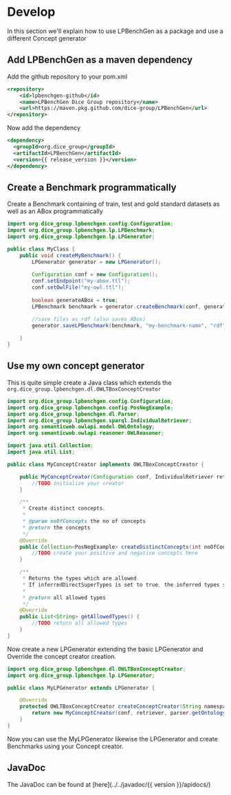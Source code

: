 # Develop

In this section we'll explain how to use LPBenchGen as a package and use a different Concept generator

## Add LPBenchGen as a maven dependency

Add the github repository to your pom.xml

```xml
<repository>
    <id>lpbenchgen-github</id>
    <name>LPBenchGen Dice Group repository</name>
    <url>https://maven.pkg.github.com/dice-group/LPBenchGen</url>
</repository>
```

Now add the dependency

```xml
<dependency>
  <groupId>org.dice_group</groupId>
  <artifactId>LPBenchGen</artifactId>
  <version>{{ release_version }}</version>
</dependency> 
```

## Create a Benchmark programmatically

Create a Benchmark containing of train, test and gold standard datasets as well as an ABox programmatically 

```java
import org.dice_group.lpbenchgen.config.Configuration;
import org.dice_group.lpbenchgen.lp.LPBenchmark;
import org.dice_group.lpbenchgen.lp.LPGenerator;

public class MyClass {
    public void createMyBenchmark() {
        LPGenerator generator = new LPGenerator();
        
        Configuration conf = new Configuration();
        conf.setEndpoint("my-abox.ttl");
        conf.setOwlFile("my-owl.ttl");
        
        boolean generateABox = true;
        LPBenchmark benchmark = generator.createBenchmark(conf, generateABox);

        //save files as rdf (also saves ABox)
        generator.saveLPBenchmark(benchmark, "my-benchmark-name", "rdf");
        
    }
}
```

## Use my own concept generator

This is quite simple create a Java class which extends the `org.dice_group.lpbenchgen.dl.OWLTBoxConceptCreator`

```java
import org.dice_group.lpbenchgen.config.Configuration;
import org.dice_group.lpbenchgen.config.PosNegExample;
import org.dice_group.lpbenchgen.dl.Parser;
import org.dice_group.lpbenchgen.sparql.IndividualRetriever;
import org.semanticweb.owlapi.model.OWLOntology;
import org.semanticweb.owlapi.reasoner.OWLReasoner;

import java.util.Collection;
import java.util.List;

public class MyConceptCreator implements OWLTBoxConceptCreator {

    public MyConceptCreator(Configuration conf, IndividualRetriever retriever, OWLOntology ontology, List<String> allowedTypes, Parser parser, OWLReasoner res, String namespace) {
        //TODO initialize your creator
    }

    /**
     * Create distinct concepts.
     *
     * @param noOfConcepts the no of concepts
     * @return the concepts
     */
    @Override
    public Collection<PosNegExample> createDistinctConcepts(int noOfConcepts) {
        //TODO create your positive and negative concepts here
    }

    /**
     * Returns the types which are allowed.
     * If inferredDirectSuperTypes is set to true, the inferred types should be added and returned here as well.
     *
     * @return all allowed types
     */
    @Override
    public List<String> getAllowedTypes() {
        //TODO return all allowed types
    }
}

```

Now create a new LPGenerator extending the basic LPGenerator and Override the concept creator creation.

```java
import org.dice_group.lpbenchgen.dl.OWLTBoxConceptCreator;
import org.dice_group.lpbenchgen.lp.LPGenerator;

public class MyLPGenerator extends LPGenerator {

    @Override
    protected OWLTBoxConceptCreator createConceptCreator(String namespace) {
        return new MyConceptCreator(conf, retriever, parser.getOntology(), types, parser, res, namespace);
    }
}
```

Now you can use the MyLPGenerator likewise the LPGenerator and create Benchmarks using your Concept creator.

## JavaDoc

The JavaDoc can be found at [here](../../javadoc/{{ version }}/apidocs/)
